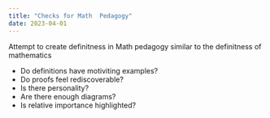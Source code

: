 ```yaml
---
title: "Checks for Math  Pedagogy"
date: 2023-04-01
---
```


Attempt to create definitness in Math pedagogy similar to the definitness of mathematics
- Do definitions have motiviting examples?
- Do proofs feel rediscoverable?
- Is there personality?
- Are there enough diagrams?
- Is relative importance highlighted? 

